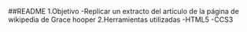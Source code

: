 ##README
1.Objetivo
-Replicar un extracto del artículo de la página de wikipedia de Grace hooper
2.Herramientas utilizadas
-HTML5
-CCS3
